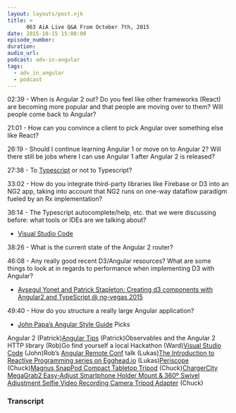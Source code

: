 ```yaml
---
layout: layouts/post.njk
title: >
      063 AiA Live Q&A From October 7th, 2015
date: 2015-10-15 15:00:00
episode_number: 
duration: 
audio_url: 
podcast: adv-in-angular
tags: 
  - adv_in_angular
  - podcast
---
```


02:39 - When is Angular 2 out? Do you feel like other frameworks (React) are becoming more popular and that people are moving over to them? Will people come back to Angular?

21:01 - How can you convince a client to pick Angular over something else like React?

26:19 - Should I continue learning Angular 1 or move on to Angular 2? Will there still be jobs where I can use Angular 1 after Angular 2 is released?

27:38 - To [Typescript](http://www.typescriptlang.org/) or not to Typescript?

33:02 - How do you integrate third-party libraries like Firebase or D3 into an NG2 app, taking into account that NG2 runs on one-way dataflow paradigm fueled by an Rx implementation?

36:14 - The Typescript autocomplete/help, etc. that we were discussing before: what tools or IDEs are we talking about?

- [Visual Studio Code](https://code.visualstudio.com/)

38:26 - What is the current state of the Angular 2 router?

46:08 - Any really good recent D3/Angular resources? What are some things to look at in regards to performance when implementing D3 with Angular?

- [Aysegul Yonet and Patrick Stapleton: Creating d3 components with Angular2 and TypeScript @ ng-vegas 2015](https://www.youtube.com/watch?v=x296y5mErWI)

49:40 - How do you structure a really large Angular application?

- [John Papa’s Angular Style Guide](https://github.com/johnpapa/angular-styleguide)
Picks

Angular 2 (Patrick)[Angular Tips](http://angular-tips.com/) (Patrick)Observables and the Angular 2 HTTP library (Rob)Go find yourself a local Hackathon (Ward)[Visual Studio Code](https://code.visualstudio.com/) (John)Rob’s [Angular Remote Conf](https://angularremoteconf.com/) talk (Lukas)[The Introduction to Reactive Programming series on Egghead.io](https://egghead.io/series/introduction-to-reactive-programming) (Lukas)[Periscope](https://www.periscope.tv/) (Chuck)[Magnus SnapPod Compact Tabletop Tripod](http://www.bhphotovideo.com/c/product/796363-REG/Magnus_tf_10c_SnapPod_Compact_Tripod.html) (Chuck)[ChargerCity MegaGrab2 Easy-Adjust Smartphone Holder Mount & 360º Swivel Adjustment Selfie Video Recording Camera Tripod Adapter](http://www.amazon.com/gp/product/B008VI7ORA?psc=1&redirect=true&ref_=oh_aui_detailpage_o04_s00) (Chuck)



### Transcript


